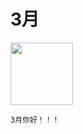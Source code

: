 # 3月

<img src="https://yhblogzone.s3.cn-east-2.jdcloud-oss.com/03/03041706_03.jpg" width="100" />


```
3月你好！！！
```
